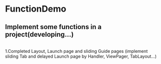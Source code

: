 # FunctionDemo
## Implement some functions in a project(developing...)
<br>
1.Completed Layout, Launch page and sliding Guide pages (implement sliding Tab and delayed Launch page by Handler, ViewPager, TabLayout...)
